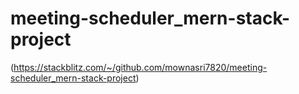 # meeting-scheduler_mern-stack-project

(https://stackblitz.com/~/github.com/mownasri7820/meeting-scheduler_mern-stack-project)

